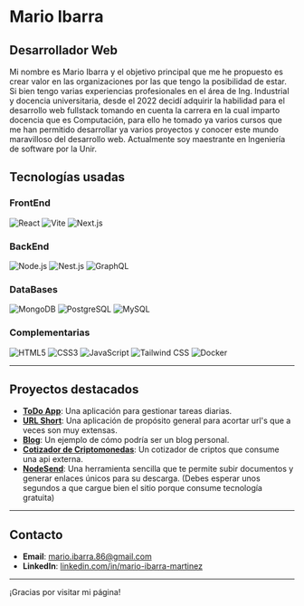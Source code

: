 # Mario Ibarra

## Desarrollador Web

Mi nombre es Mario Ibarra y el objetivo principal que me he propuesto es crear valor en las organizaciones por las que tengo la posibilidad de estar. Si bien tengo varias experiencias profesionales en el área de Ing. Industrial y docencia universitaria, desde el 2022 decidí adquirir la habilidad para el desarrollo web fullstack tomando en cuenta la carrera en la cual imparto docencia que es Computación, para ello he tomado ya varios cursos que me han permitido desarrollar ya varios proyectos y conocer este mundo maravilloso del desarrollo web. Actualmente soy maestrante en Ingeniería de software por la Unir.

## Tecnologías usadas

### FrontEnd

![React](https://img.shields.io/badge/React-61DAFB?style=flat&logo=react&logoColor=black) ![Vite](https://img.shields.io/badge/Vite-646CFF?style=flat&logo=vite&logoColor=white) ![Next.js](https://img.shields.io/badge/Next.js-000000?style=flat&logo=next.js&logoColor=white) 

### BackEnd

![Node.js](https://img.shields.io/badge/Node.js-8CC84B?style=flat&logo=nodedotjs&logoColor=white) ![Nest.js](https://img.shields.io/badge/NestJS-E0234E?style=flat&logo=nestjs&logoColor=white) ![GraphQL](https://img.shields.io/badge/GraphQL-E10098?style=flat&logo=graphql&logoColor=white)

### DataBases
![MongoDB](https://img.shields.io/badge/MongoDB-47A248?style=flat&logo=mongodb&logoColor=white) ![PostgreSQL](https://img.shields.io/badge/PostgreSQL-336791?style=flat&logo=postgresql&logoColor=white) ![MySQL](https://img.shields.io/badge/MySQL-4479A1?style=flat&logo=mysql&logoColor=white)

### Complementarias

![HTML5](https://img.shields.io/badge/HTML5-E34F26?style=flat&logo=html5&logoColor=white) ![CSS3](https://img.shields.io/badge/CSS3-1572B6?style=flat&logo=css3&logoColor=white) ![JavaScript](https://img.shields.io/badge/JavaScript-F7DF1E?style=flat&logo=javascript&logoColor=black) ![Tailwind CSS](https://img.shields.io/badge/Tailwind%20CSS-06B6D4?style=flat&logo=tailwind-css&logoColor=white) ![Docker](https://img.shields.io/badge/Docker-2496ED?style=flat&logo=docker&logoColor=white)

---

## Proyectos destacados

- **[ToDo App](https://todotask23bymaim.netlify.app{:target="_blank"})**: Una aplicación para gestionar tareas diarias.
- **[URL Short](https://react-6fe97.web.app{:target="_blank"})**: Una aplicación de propósito general para acortar url's que a veces son muy extensas.
- **[Blog](https://blogstatic.netlify.app/{:target="_blank"})**: Un ejemplo de cómo podría ser un blog personal.
- **[Cotizador de Criptomonedas](https://cotizador-criptos-23.netlify.app/{:target="_blank"})**: Un cotizador de criptos que consume una api externa.
- **[NodeSend](https://nodesendfrontend-next.vercel.app/{:target="_blank"})**: Una herramienta sencilla que te permite subir documentos y generar enlaces únicos para su descarga. (Debes esperar unos segundos a que cargue bien el sitio porque consume tecnología gratuita)

---

## Contacto

- **Email**: [mario.ibarra.86@gmail.com](mailto:mario.ibarra.86@gmail.com)
- **LinkedIn**: [linkedin.com/in/mario-ibarra-martinez](https://linkedin.com/in/mario-ibarra-martinez{:target="_blank"})

---

¡Gracias por visitar mi página!
